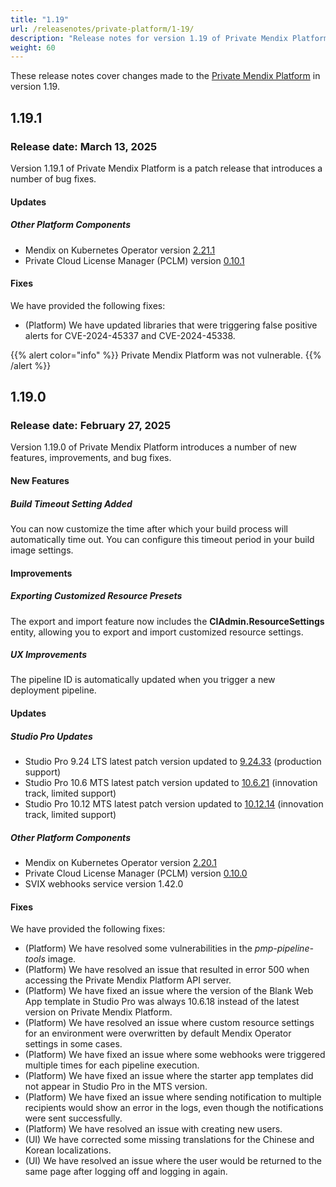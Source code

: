 ```yaml
---
title: "1.19"
url: /releasenotes/private-platform/1-19/
description: "Release notes for version 1.19 of Private Mendix Platform"
weight: 60
---
```


These release notes cover changes made to the [Private Mendix Platform](/private-mendix-platform/) in version 1.19.

## 1.19.1

### Release date: March 13, 2025

Version 1.19.1 of Private Mendix Platform is a patch release that introduces a number of bug fixes.

#### Updates

##### Other Platform Components

* Mendix on Kubernetes Operator version [2.21.1](/releasenotes/developer-portal/mendix-for-private-cloud/#2.21.1)
* Private Cloud License Manager (PCLM) version [0.10.1](/releasenotes/developer-portal/mendix-for-private-cloud/#license-manage-cli-v0101)

#### Fixes

We have provided the following fixes:

* (Platform) We have updated libraries that were triggering false positive alerts for CVE-2024-45337 and CVE-2024-45338. 

{{% alert color="info" %}}
Private Mendix Platform was not vulnerable.
{{% /alert %}}

## 1.19.0

### Release date: February 27, 2025

Version 1.19.0 of Private Mendix Platform introduces a number of new features, improvements, and bug fixes.

#### New Features

##### Build Timeout Setting Added

You can now customize the time after which your build process will automatically time out. You can configure this timeout period in your build image settings.

#### Improvements

##### Exporting Customized Resource Presets

The export and import feature now includes the **CIAdmin.ResourceSettings** entity, allowing you to export and import customized resource settings.

##### UX Improvements

The pipeline ID is automatically updated when you trigger a new deployment pipeline.

#### Updates

##### Studio Pro Updates

* Studio Pro 9.24 LTS latest patch version updated to [9.24.33](/releasenotes/studio-pro/9.24/#92433) (production support)
* Studio Pro 10.6 MTS latest patch version updated to [10.6.21](/releasenotes/studio-pro/10.6/#10621) (innovation track, limited support)
* Studio Pro 10.12 MTS latest patch version updated to [10.12.14](/releasenotes/studio-pro/10.12/#101214) (innovation track, limited support)

##### Other Platform Components

* Mendix on Kubernetes Operator version [2.20.1](/releasenotes/developer-portal/mendix-for-private-cloud/#2.20.1)
* Private Cloud License Manager (PCLM) version [0.10.0](/releasenotes/developer-portal/mendix-for-private-cloud/#license-manage-cli-v0100)
* SVIX webhooks service version 1.42.0

#### Fixes

We have provided the following fixes:

* (Platform) We have resolved some vulnerabilities in the *pmp-pipeline-tools* image.
* (Platform) We have resolved an issue that resulted in error 500 when accessing the Private Mendix Platform API server.
* (Platform) We have fixed an issue where the version of the Blank Web App template in Studio Pro was always 10.6.18 instead of the latest version on Private Mendix Platform.
* (Platform) We have resolved an issue where custom resource settings for an environment were overwritten by default Mendix Operator settings in some cases.
* (Platform) We have fixed an issue where some webhooks were triggered multiple times for each pipeline execution.
* (Platform) We have fixed an issue where the starter app templates did not appear in Studio Pro in the MTS version.
* (Platform) We have fixed an issue where sending notification to multiple recipients would show an error in the logs, even though the notifications were sent successfully.
* (Platform) We have resolved an issue with creating new users.
* (UI) We have corrected some missing translations for the Chinese and Korean localizations.
* (UI) We have resolved an issue where the user would be returned to the same page after logging off and logging in again.
